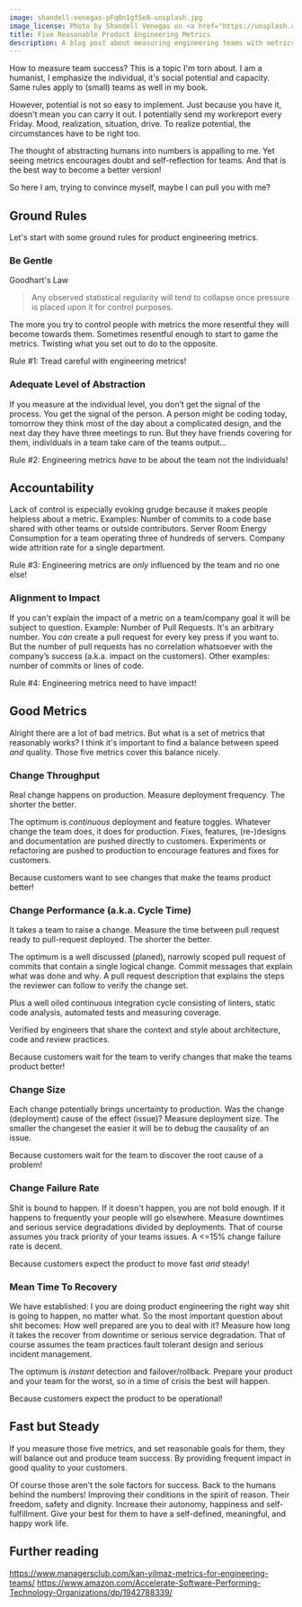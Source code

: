 ```yaml
---
image: shandell-venegas-pFqOn1gfSe8-unsplash.jpg
image_license: Photo by Shandell Venegas on <a href="https://unsplash.com/photos/pFqOn1gfSe8">Unsplash</a>
title: Five Reasonable Product Engineering Metrics
description: A blog post about measuring engineering teams with metrics
---
```


How to measure team success? This is a topic I'm torn about. I am a humanist, I
emphasize the individual, it's social potential and capacity. Same rules apply
to (small) teams as well in my book.

However, potential is not so easy to implement. Just because you have it,
doesn't mean you can carry it out. I potentially send my workreport every
Friday. Mood, realization, situation, drive. To realize potential, the
circumstances have to be right too.

The thought of abstracting humans into numbers is appalling to me. Yet seeing
metrics encourages doubt and self-reflection for teams. And that is the best way
to become a better version!

So here I am, trying to convince myself, maybe I can pull you with me?

<div id="more"></div>

## Ground Rules

Let's start with some ground rules for product engineering metrics.

### Be Gentle

Goodhart's Law

<blockquote>
Any observed statistical regularity will tend to collapse once pressure is
placed upon it for control purposes.
</blockquote>

The more you try to control people with metrics the more resentful they will
become towards them. Sometimes resentful enough to start to game the metrics.
Twisting what you set out to do to the opposite.

Rule #1: Tread careful with engineering metrics!

### Adequate Level of Abstraction

If you measure at the individual level, you don’t get the signal of the process.
You get the signal of the person. A person might be coding today, tomorrow they
think most of the day about a complicated design, and the next day they have
three meetings to run. But they have friends covering for them, individuals in
a team take care of the teams output...

Rule #2: Engineering metrics *have* to be about the team not the individuals!

## Accountability

Lack of control is especially evoking grudge because it makes people helpless
about a metric. Examples: Number of commits to a code base shared with other
teams or outside contributors. Server Room Energy Consumption for a team
operating three of hundreds of servers. Company wide attrition rate for a
single department.

Rule #3: Engineering metrics are *only* influenced by the team and no one else!

### Alignment to Impact

If you can't explain the impact of a metric on a team/company goal it will be
subject to question. Example: Number of Pull Requests. It's an arbitrary
number. You *can* create a pull request for every key press if you want to. But
the number of pull requests has no correlation whatsoever with the company’s
success (a.k.a. impact on the customers). Other examples: number of commits or
lines of code.

Rule #4: Engineering metrics need to have impact!

## Good Metrics

Alright there are a lot of bad metrics. But what is a set of metrics that
reasonably works? I think it's important to find a balance between speed *and*
quality. Those five metrics cover this balance nicely.

### Change Throughput

Real change happens on production. Measure deployment frequency. The shorter the
better.

The optimum is *continuous* deployment and feature toggles. Whatever change the
team does, it does for production. Fixes, features, (re-)designs and
documentation are pushed directly to customers. Experiments or refactoring are
pushed to production to encourage features and fixes for customers.

Because customers want to see changes that make the teams product better!

### Change Performance (a.k.a. Cycle Time)

It takes a team to raise a change. Measure the time between pull request ready
to pull-request deployed. The shorter the better.

The optimum is a well discussed (planed), narrowly scoped pull request of
commits that contain a single logical change. Commit messages that explain what
was done and why. A pull request description that explains the steps the reviewer
can follow to verify the change set.

Plus a well oiled continuous integration cycle consisting of linters, static
code analysis, automated tests and measuring coverage.

Verified by engineers that share the context and style about architecture, code
and review practices.

Because customers wait for the team to verify changes that make the teams
product better!

### Change Size

Each change potentially brings uncertainty to production. Was the change
(deployment) cause of the effect (issue)? Measure deployment size. The smaller
the changeset the easier it will be to debug the causality of an issue.

Because customers wait for the team to discover the root cause of a problem!

### Change Failure Rate

Shit is bound to happen. If it doesn't happen, you are not bold enough. If it
happens to frequently your people will go elsewhere. Measure downtimes and
serious service degradations divided by deployments. That of course assumes you
track priority of your teams issues. A <=15% change failure rate is decent.

Because customers expect the product to move fast *and* steady!

### Mean Time To Recovery

We have established: I you are doing product engineering the right way shit is
going to happen, no matter what. So the most important question about shit
becomes: How well prepared are you to deal with it? Measure how long it takes
the recover from downtime or serious service degradation. That of course assumes
the team practices fault tolerant design and serious incident management.

The optimum is *instant* detection and failover/rollback. Prepare your product
and your team for the worst, so in a time of crisis the best will happen.

Because customers expect the product to be operational!

## Fast but Steady

If you measure those five metrics, and set reasonable goals for them, they will
balance out and produce team success. By providing frequent impact in good
quality to your customers.

Of course those aren't the sole factors for success. Back to the humans behind
the numbers! Improving their conditions in the spirit of reason. Their freedom,
safety and dignity. Increase their autonomy, happiness and self-fulfillment.
Give your best for them to have a self-defined, meaningful, and happy work life.

## Further reading

https://www.managersclub.com/kan-yilmaz-metrics-for-engineering-teams/
https://www.amazon.com/Accelerate-Software-Performing-Technology-Organizations/dp/1942788339/

